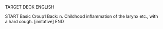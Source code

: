 TARGET DECK
ENGLISH

START
Basic
Croup1
Back: n. Childhood inflammation of the larynx etc., with a hard cough. [imitative]
END
